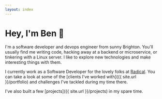 ```yaml
---
layout: index
---
```


# Hey, I'm Ben 👋

I'm a software developer and devops engineer from sunny Brighton. You'll usually find me writing code, hacking away at a backend or microservice, or tinkering with a Linux server.
I like to explore new technologies and make interesting things with them.

I currently work as a Software Developer for the lovely folks at [Radical](https://www.radicalcompany.com). You can take a look at some of the [clients I've worked with]({{ site.url }}/portfolio) and challenges I've tackled during my time there.

I've also built a few [projects]({{ site.url }}/projects) in my spare time.